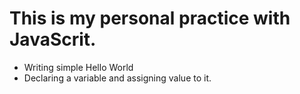 # This is my personal practice with JavaScrit.

* Writing simple Hello World
* Declaring a variable and assigning value to it.